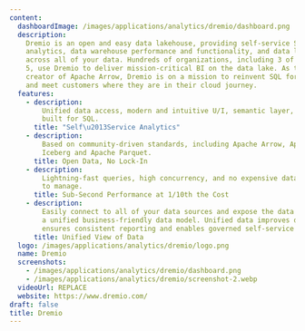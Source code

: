 ```yaml
---
content:
  dashboardImage: /images/applications/analytics/dremio/dashboard.png
  description:
    Dremio is an open and easy data lakehouse, providing self-service SQL
    analytics, data warehouse performance and functionality, and data lake flexibility
    across all of your data. Hundreds of organizations, including 3 of the Fortune
    5, use Dremio to deliver mission-critical BI on the data lake. As the original
    creator of Apache Arrow, Dremio is on a mission to reinvent SQL for data lakes
    and meet customers where they are in their cloud journey.
  features:
    - description:
        Unified data access, modern and intuitive U/I, semantic layer, and
        built for SQL.
      title: "Self\u2013Service Analytics"
    - description:
        Based on community-driven standards, including Apache Arrow, Apache
        Iceberg and Apache Parquet.
      title: Open Data, No Lock-In
    - description:
        Lightning-fast queries, high concurrency, and no expensive data copies
        to manage.
      title: Sub-Second Performance at 1/10th the Cost
    - description:
        Easily connect to all of your data sources and expose the data through
        a unified business-friendly data model. Unified data improves data discovery,
        ensures consistent reporting and enables governed self-service data access.
      title: Unified View of Data
  logo: /images/applications/analytics/dremio/logo.png
  name: Dremio
  screenshots:
    - /images/applications/analytics/dremio/dashboard.png
    - /images/applications/analytics/dremio/screenshot-2.webp
  videoUrl: REPLACE
  website: https://www.dremio.com/
draft: false
title: Dremio
---
```

